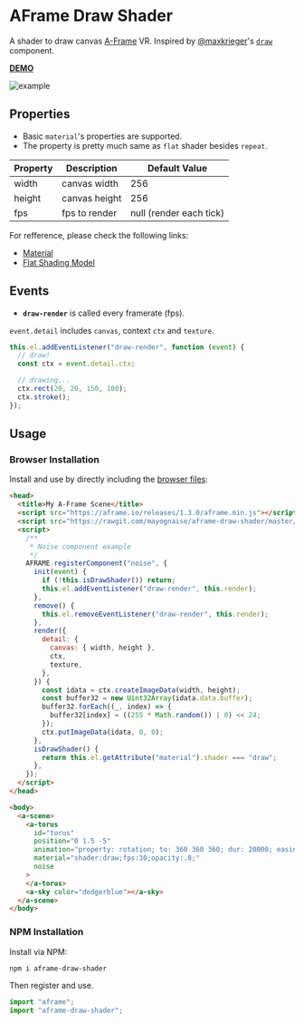 # AFrame Draw Shader

A shader to draw canvas [A-Frame](https://aframe.io) VR. Inspired by [@maxkrieger](https://github.com/maxkrieger)'s [`draw`](https://github.com/maxkrieger/aframe-draw-component) component.

**[DEMO](https://mayognaise.github.io/aframe-draw-shader)**

![example](example.gif)

## Properties

- Basic `material`'s properties are supported.
- The property is pretty much same as `flat` shader besides `repeat`.

| Property | Description   | Default Value           |
| -------- | ------------- | ----------------------- |
| width    | canvas width  | 256                     |
| height   | canvas height | 256                     |
| fps      | fps to render | null (render each tick) |

For refference, please check the following links:

- [Material](https://aframe.io/docs/components/material.html)
- [Flat Shading Model](https://aframe.io/docs/core/shaders.html#Flat-Shading-Model)

## Events

- **`draw-render`** is called every framerate (fps).

`event.detail` includes `canvas`, context `ctx` and `texture`.

```js
this.el.addEventListener("draw-render", function (event) {
  // draw!
  const ctx = event.detail.ctx;

  // drawing...
  ctx.rect(20, 20, 150, 100);
  ctx.stroke();
});
```

## Usage

### Browser Installation

Install and use by directly including the [browser files](dist):

```html
<head>
  <title>My A-Frame Scene</title>
  <script src="https://aframe.io/releases/1.3.0/aframe.min.js"></script>
  <script src="https://rawgit.com/mayognaise/aframe-draw-shader/master/dist/aframe-draw-shader.js"></script>
  <script>
    /**
     * Noise component example
     */
    AFRAME.registerComponent("noise", {
      init(event) {
        if (!this.isDrawShader()) return;
        this.el.addEventListener("draw-render", this.render);
      },
      remove() {
        this.el.removeEventListener("draw-render", this.render);
      },
      render({
        detail: {
          canvas: { width, height },
          ctx,
          texture,
        },
      }) {
        const idata = ctx.createImageData(width, height);
        const buffer32 = new Uint32Array(idata.data.buffer);
        buffer32.forEach((_, index) => {
          buffer32[index] = ((255 * Math.random()) | 0) << 24;
        });
        ctx.putImageData(idata, 0, 0);
      },
      isDrawShader() {
        return this.el.getAttribute("material").shader === "draw";
      },
    });
  </script>
</head>

<body>
  <a-scene>
    <a-torus
      id="torus"
      position="0 1.5 -5"
      animation="property: rotation; to: 360 360 360; dur: 20000; easing: linear; loop: true"
      material="shader:draw;fps:30;opacity:.8;"
      noise
    >
    </a-torus>
    <a-sky color="dodgerblue"></a-sky>
  </a-scene>
</body>
```

### NPM Installation

Install via NPM:

```bash
npm i aframe-draw-shader
```

Then register and use.

```js
import "aframe";
import "aframe-draw-shader";
```
